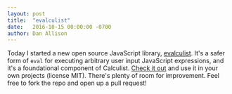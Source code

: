 ```yaml
---
layout: post
title:  "evalculist"
date:   2016-10-15 00:00:00 -0700
author: Dan Allison
---
```


Today I started a new open source JavaScript library, [evalculist](https://github.com/calculist/evalculist). It's a safer form of `eval` for executing arbitrary user input JavaScript expressions, and it's a foundational component of Calculist. [Check it out](https://github.com/calculist/evalculist) and use it in your own projects (license MIT). There's plenty of room for improvement. Feel free to fork the repo and open up a pull request!
